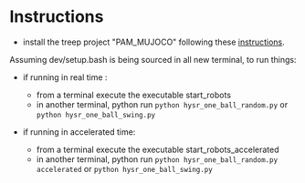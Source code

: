 # Instructions

- install the treep project "PAM_MUJOCO" following these [instructions](https://github.com/intelligent-soft-robots/intelligent-soft-robots.github.io/wiki).

Assuming dev/setup.bash is being sourced in all new terminal, to run things:

- if running in real time :
    - from a terminal execute the executable start_robots
    - in another terminal, python run ```python hysr_one_ball_random.py``` or ```python hysr_one_ball_swing.py```

- if running in accelerated time:
    - from a terminal execute the executable start_robots_accelerated
    - in another terminal, python run ```python hysr_one_ball_random.py accelerated``` or ```python hysr_one_ball_swing.py```
